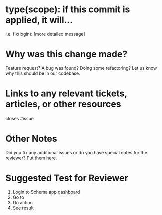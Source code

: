 # type(scope): if this commit is applied, it will...
i.e. fix(login): [more detailed message]

# Why was this change made?

Feature request? A bug was found? Doing some refactoring? Let us know why this should be in our codebase.

# Links to any relevant tickets, articles, or other resources

closes #issue

# Other Notes

Did you fix any additional issues or do you have special notes for the reviewer? Put them here.

# Suggested Test for Reviewer

1. Login to Schema app dashboard
2. Go to 
3. Do action
4. See result 
